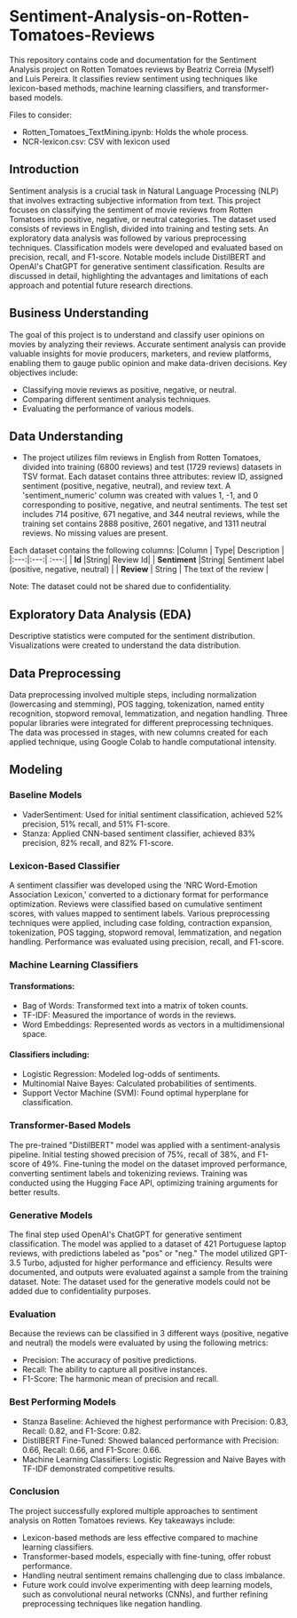 # Sentiment-Analysis-on-Rotten-Tomatoes-Reviews
This repository contains code and documentation for the Sentiment Analysis project on Rotten Tomatoes reviews by Beatriz Correia (Myself) and Luís Pereira. It classifies review sentiment using techniques like lexicon-based methods, machine learning classifiers, and transformer-based models.

Files to consider:
- Rotten_Tomatoes_TextMining.ipynb: Holds the whole process.
- NCR-lexicon.csv: CSV with lexicon used


## Introduction
Sentiment analysis is a crucial task in Natural Language Processing (NLP) that involves extracting subjective information from text. This project focuses on classifying the sentiment of movie reviews from Rotten Tomatoes into positive, negative, or neutral categories. The dataset used consists of reviews in English, divided into training and testing sets. An exploratory data analysis was followed by various preprocessing techniques. Classification models were developed and evaluated based on precision, recall, and F1-score. Notable models include DistilBERT and OpenAI's ChatGPT for generative sentiment classification. Results are discussed in detail, highlighting the advantages and limitations of each approach and potential future research directions.

## Business Understanding
The goal of this project is to understand and classify user opinions on movies by analyzing their reviews. Accurate sentiment analysis can provide valuable insights for movie producers, marketers, and review platforms, enabling them to gauge public opinion and make data-driven decisions.
Key objectives include:
- Classifying movie reviews as positive, negative, or neutral.
- Comparing different sentiment analysis techniques.
- Evaluating the performance of various models.

## Data Understanding
- The project utilizes film reviews in English from Rotten Tomatoes, divided into training (6800 reviews) and test (1729 reviews) datasets in TSV format. Each dataset contains three attributes: review ID, assigned sentiment (positive, negative, neutral), and review text. A 'sentiment_numeric' column was created with values 1, -1, and 0 corresponding to positive, negative, and neutral sentiments. The test set includes 714 positive, 671 negative, and 344 neutral reviews, while the training set contains 2888 positive, 2601 negative, and 1311 neutral reviews. No missing values are present.
  
Each dataset contains the following columns:
|Column | Type| Description |
|:---:|:---:| :---:| 
| **Id** |String| Review Id|
| **Sentiment** |String| Sentiment label (positive, negative, neutral) |
| **Review** | String | The text of the review |

Note: The dataset could not be shared due to confidentiality. 

## Exploratory Data Analysis (EDA)
Descriptive statistics were computed for the sentiment distribution.
Visualizations were created to understand the data distribution.

## Data Preprocessing
Data preprocessing involved multiple steps, including normalization (lowercasing and stemming), POS tagging, tokenization, named entity recognition, stopword removal, lemmatization, and negation handling. Three popular libraries were integrated for different preprocessing techniques. The data was processed in stages, with new columns created for each applied technique, using Google Colab to handle computational intensity.

## Modeling
### Baseline Models
- VaderSentiment: Used for initial sentiment classification, achieved 52% precision, 51% recall, and 51% F1-score.
- Stanza: Applied CNN-based sentiment classifier, achieved 83% precision, 82% recall, and 82% F1-score.

### Lexicon-Based Classifier
A sentiment classifier was developed using the 'NRC Word-Emotion Association Lexicon,' converted to a dictionary format for performance optimization. Reviews were classified based on cumulative sentiment scores, with values mapped to sentiment labels. Various preprocessing techniques were applied, including case folding, contraction expansion, tokenization, POS tagging, stopword removal, lemmatization, and negation handling. Performance was evaluated using precision, recall, and F1-score.

### Machine Learning Classifiers
#### Transformations:
- Bag of Words: Transformed text into a matrix of token counts.
- TF-IDF: Measured the importance of words in the reviews.
- Word Embeddings: Represented words as vectors in a multidimensional space.
  
#### Classifiers including:
- Logistic Regression: Modeled log-odds of sentiments.
- Multinomial Naive Bayes: Calculated probabilities of sentiments.
- Support Vector Machine (SVM): Found optimal hyperplane for classification.
  
### Transformer-Based Models
The pre-trained "DistilBERT" model was applied with a sentiment-analysis pipeline. Initial testing showed precision of 75%, recall of 38%, and F1-score of 49%. Fine-tuning the model on the dataset improved performance, converting sentiment labels and tokenizing reviews. Training was conducted using the Hugging Face API, optimizing training arguments for better results.

### Generative Models
The final step used OpenAI's ChatGPT for generative sentiment classification. The model was applied to a dataset of 421 Portuguese laptop reviews, with predictions labeled as "pos" or "neg." The model utilized GPT-3.5 Turbo, adjusted for higher performance and efficiency. Results were documented, and outputs were evaluated against a sample from the training dataset.
Note: The dataset used for the generative models could not be added due to confidentiality purposes.

### Evaluation
Because the reviews can be classified in 3 different ways (positive, negative and neutral) the models were evaluated by using the following metrics:
- Precision: The accuracy of positive predictions.
- Recall: The ability to capture all positive instances.
- F1-Score: The harmonic mean of precision and recall.

### Best Performing Models
- Stanza Baseline: Achieved the highest performance with Precision: 0.83, Recall: 0.82, and F1-Score: 0.82.
- DistilBERT Fine-Tuned: Showed balanced performance with Precision: 0.66, Recall: 0.66, and F1-Score: 0.66.
- Machine Learning Classifiers: Logistic Regression and Naive Bayes with TF-IDF demonstrated competitive results.

### Conclusion
The project successfully explored multiple approaches to sentiment analysis on Rotten Tomatoes reviews. Key takeaways include:
- Lexicon-based methods are less effective compared to machine learning classifiers.
- Transformer-based models, especially with fine-tuning, offer robust performance.
- Handling neutral sentiment remains challenging due to class imbalance.
- Future work could involve experimenting with deep learning models, such as convolutional neural networks (CNNs), and further refining preprocessing techniques like negation handling.
